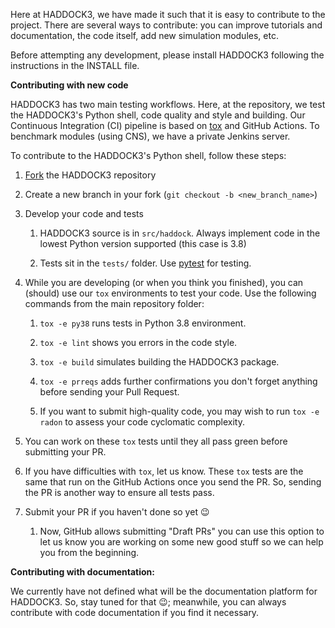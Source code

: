 Here at HADDOCK3, we have made it such that it is easy to contribute to
the project. There are several ways to contribute: you can improve
tutorials and documentation, the code itself, add new simulation
modules, etc.

Before attempting any development, please install HADDOCK3 following the
instructions in the INSTALL file.

**Contributing with new code**

HADDOCK3 has two main testing workflows. Here, at the repository, we
test the HADDOCK3's Python shell, code quality and style and building.
Our Continuous Integration (CI) pipeline is based on [tox](https://tox.wiki/en/latest/index.html) and GitHub
Actions. To benchmark modules (using CNS), we have a private Jenkins
server.

To contribute to the HADDOCK3's Python shell, follow these steps:

1.  [Fork](https://www.earthdatascience.org/workshops/intro-version-control-git/about-forks/) the HADDOCK3 repository

2.  Create a new branch in your fork (`git checkout -b <new_branch_name>`)

3.  Develop your code and tests

    1.  HADDOCK3 source is in `src/haddock`. Always implement code in the lowest Python version supported (this case is 3.8)

    2.  Tests sit in the `tests/` folder. Use [pytest](https://docs.pytest.org/en/6.2.x/) for testing.

4.  While you are developing (or when you think you finished), you can
    (should) use our `tox` environments to test your code. Use the
    following commands from the main repository folder:

    1.  `tox -e py38` runs tests in Python 3.8 environment.

    2.  `tox -e lint` shows you errors in the code style.

    3.  `tox -e build` simulates building the HADDOCK3 package.

    4.  `tox -e prreqs` adds further confirmations you don't forget anything before sending your Pull Request.

    5.  If you want to submit high-quality code, you may wish to run `tox -e radon` to assess your code cyclomatic complexity.

5.  You can work on these `tox` tests until they all pass green before submitting your PR.

6.  If you have difficulties with `tox`, let us know. These `tox` tests are the same that run on the GitHub Actions once you send the PR. So, sending the PR is another way to ensure all tests pass.

7.  Submit your PR if you haven't done so yet :wink:

    1.  Now, GitHub allows submitting "Draft PRs" you can use this option to let us know you are working on some new good stuff so we can help you from the beginning.

**Contributing with documentation:**

We currently have not defined what will be the documentation platform
for HADDOCK3. So, stay tuned for that :wink:; meanwhile, you can always
contribute with code documentation if you find it necessary.
